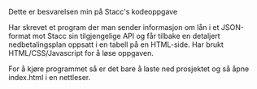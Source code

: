 Dette er besvarelsen min på Stacc's kodeoppgave

Har skrevet et program der man sender informasjon om lån i et JSON-format mot Stacc sin tilgjengelige API og får tilbake en detaljert nedbetalingsplan oppsatt i en tabell på en HTML-side. Har brukt HTML/CSS/Javascript for å løse oppgaven.

For å kjøre programmet så er det bare å laste ned prosjektet og så åpne index.html i en nettleser.
